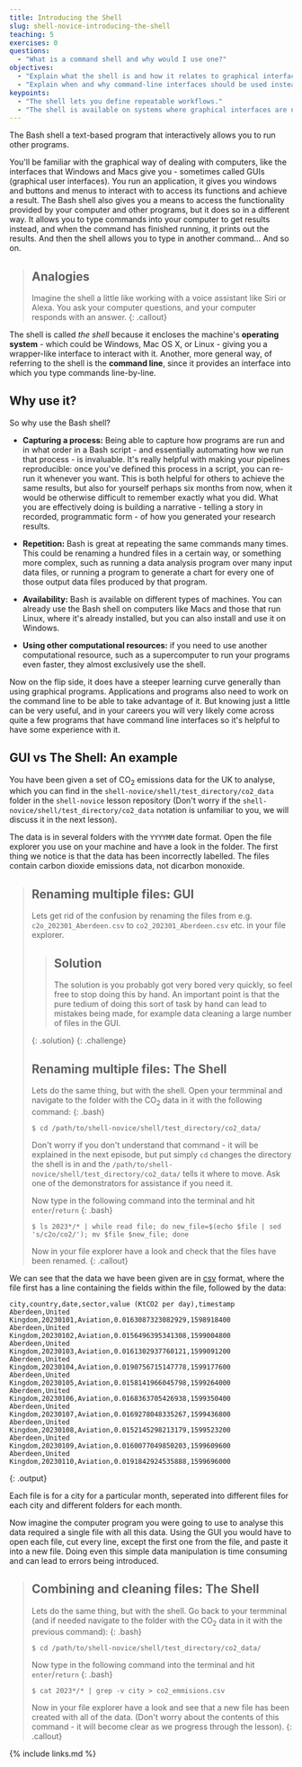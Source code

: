 ```yaml
---
title: Introducing the Shell
slug: shell-novice-introducing-the-shell
teaching: 5
exercises: 0
questions:
  - "What is a command shell and why would I use one?"
objectives:
  - "Explain what the shell is and how it relates to graphical interfaces."
  - "Explain when and why command-line interfaces should be used instead of graphical interfaces."
keypoints:
  - "The shell lets you define repeatable workflows."
  - "The shell is available on systems where graphical interfaces are not."
---
```


The Bash shell a text-based program that interactively allows you to run other programs.

You'll be familiar with the graphical way of dealing with computers, like the interfaces that Windows and Macs give you - sometimes called GUIs (graphical user interfaces).
You run an application, it gives you windows and buttons and menus to interact with to access its functions and achieve a result.
The Bash shell also gives you a means to access the functionality provided by your computer and other programs, but it does so in a different way.
It allows you to type commands into your computer to get results instead, and when the command has finished running, it prints out the results.
And then the shell allows you to type in another command…
And so on.

> ## Analogies
>
> Imagine the shell a little like working with a voice assistant like Siri or Alexa.
> You ask your computer questions, and your computer responds with an answer.
{: .callout}

The shell is called *the shell* because it encloses the machine's **operating system** - which could be Windows, Mac OS X, or Linux - giving you a wrapper-like interface to interact with it. Another, more general way, of referring to the shell is the **command line**, since it provides an interface into which you type commands line-by-line.

## Why use it?

So why use the Bash shell?

- **Capturing a process:** Being able to capture how programs are run and in what order in a Bash script - and essentially automating how we run that process - is invaluable.
It's really helpful with making your pipelines reproducible: once you've defined this process in a script, you can re-run it whenever you want.
This is both helpful for others to achieve the same results, but also for yourself
perhaps six months from now, when it would be otherwise difficult to remember exactly what you did.
What you are effectively doing is building a narrative - telling a story in recorded, programmatic form - of how you generated your research results.

- **Repetition:** Bash is great at repeating the same commands many times.
This could be renaming a hundred files in a certain way, or something more complex, such as running a data analysis program over many input data files,
or running a program to generate a chart for every one of those output data files produced by that program.

- **Availability:** Bash is available on different types of machines.
You can already use the Bash shell on computers like Macs and those that run Linux, where it's already installed, but you can also install and use it on Windows.

- **Using other computational resources:** if you need to use another computational resource, such as a supercomputer to run your programs even faster, they almost exclusively use the shell.

Now on the flip side, it does have a steeper learning curve generally than using graphical programs. Applications and programs also need to work on the command line to be able to take advantage of it. But knowing just a little can be very useful, and in your careers you will very likely come across quite a few programs that have command line interfaces so it's helpful to have some experience with it.

## GUI vs The Shell: An example

You have been given a set of CO<sub>2</sub> emissions data for the UK to analyse, which you can find in the `shell-novice/shell/test_directory/co2_data` folder in the `shell-novice` lesson repository (Don't worry if the `shell-novice/shell/test_directory/co2_data` notation is unfamiliar to you, we will discuss it in the next lesson).

The data is in several folders with the `YYYYMM` date format. Open the file explorer you use on your machine and have a look in the folder. The first thing we notice is that the data has been incorrectly labelled. The files contain carbon dioxide emissions data, not dicarbon monoxide. 


> ## Renaming multiple files: GUI
>
> Lets get rid of the confusion by renaming the files from e.g. `c2o_202301_Aberdeen.csv` to `co2_202301_Aberdeen.csv` etc. in your file explorer.
> > ## Solution
> > The solution is you probably got very bored very quickly, so feel free to stop doing this by hand. An important point is that the pure tedium of doing this sort of task by hand can lead to mistakes being made, for example data cleaning a large number of files in the GUI.
> > 
>{: .solution}
{: .challenge}
> ## Renaming multiple files: The Shell
>
> Lets do the same thing, but with the shell.
> Open your termminal and navigate to the folder with the CO<sub>2</sub> data in it with the following command: 
> {: .bash}
> ~~~
> $ cd /path/to/shell-novice/shell/test_directory/co2_data/
> ~~~
>
> Don't worry if you don't understand that command - it will be explained in the next episode, but put simply `cd` changes the directory the shell is in and the `/path/to/shell-novice/shell/test_directory/co2_data/` tells it where to move. Ask one of the demonstrators for assistance if you need it.
>
> Now type in the following command into the terminal and hit `enter`/`return`
> {: .bash}
> ~~~
> $ ls 2023*/* | while read file; do new_file=$(echo $file | sed 's/c2o/co2/'); mv $file $new_file; done
> ~~~
> Now in your file explorer have a look and check that the files have been renamed.
{: .callout}

We can see that the data we have been given are in [csv](https://en.wikipedia.org/wiki/Comma-separated_values) format, where the file first has a line containing the fields within the file, followed by the data:

~~~
city,country,date,sector,value (KtCO2 per day),timestamp
Aberdeen,United Kingdom,20230101,Aviation,0.0163087323082929,1598918400
Aberdeen,United Kingdom,20230102,Aviation,0.0156496395341308,1599004800
Aberdeen,United Kingdom,20230103,Aviation,0.0161302937760121,1599091200
Aberdeen,United Kingdom,20230104,Aviation,0.0190756715147778,1599177600
Aberdeen,United Kingdom,20230105,Aviation,0.0158141966045798,1599264000
Aberdeen,United Kingdom,20230106,Aviation,0.0168363705426938,1599350400
Aberdeen,United Kingdom,20230107,Aviation,0.0169278048335267,1599436800
Aberdeen,United Kingdom,20230108,Aviation,0.0152145298213179,1599523200
Aberdeen,United Kingdom,20230109,Aviation,0.0160077049850203,1599609600
Aberdeen,United Kingdom,20230110,Aviation,0.0191842924535888,1599696000
~~~
{: .output}

Each file is for a city for a particular month, seperated into different files for each city and different folders for each month. 

Now imagine the computer program you were going to use to analyse this data required a single file with all this data. Using the GUI you would have to open each file, cut every line, except the first one from the file, and paste it into a new file. Doing even this simple data manipulation is time consuming and can lead to errors being introduced.


> ## Combining and cleaning files: The Shell
>
> Lets do the same thing, but with the shell.
> Go back to your termminal (and if needed navigate to the folder with the CO<sub>2</sub> data in it with the previous command): 
> {: .bash}
> ~~~
> $ cd /path/to/shell-novice/shell/test_directory/co2_data/
> ~~~
>
>
> Now type in the following command into the terminal and hit `enter`/`return`
> {: .bash}
> ~~~
> $ cat 2023*/* | grep -v city > co2_emmisions.csv
> ~~~
> Now in your file explorer have a look and see that a new file has been created with all of the data.
> (Don't worry about the contents of this command - it will become clear as we progress through the lesson).
{: .callout}

{% include links.md %}
